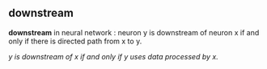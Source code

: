 ## downstream

**downstream** in neural network : 
neuron y is downstream of neuron x if and only if there is directed path from x to y.

*y is downstream of x if and only if y uses data processed by x.*

